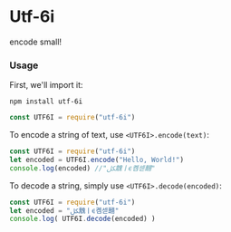 # Utf-6i
encode small!

### Usage
First, we'll import it:
```
npm install utf-6i
```
```js
const UTF6I = require("utf-6i")
```
To encode a string of text, use `<UTF6I>.encode(text)`:
```js
const UTF6I = require("utf-6i")
let encoded = UTF6I.encode("Hello, World!")
console.log(encoded) //"ﲁ䰰ￜϵ콈섿翿"
```
To decode a string, simply use `<UTF6I>.decode(encoded)`:
```js
const UTF6I = require("utf-6i")
let encoded = "ﲁ䰰ￜϵ콈섿翿"
console.log( UTF6I.decode(encoded) )
```
